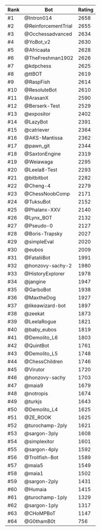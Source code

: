 Rank|Bot|Rating
---|---|---
#1|@Intron014|2658
#2|@ReinforcementTrial|2655
#3|@Occhessadvanced|2634
#4|@YoBot_v2|2630
#5|@Africaata|2628
#6|@TheFreshman1902|2626
#7|@kdpchess|2625
#8|@ttBOT|2619
#9|@RaspFish|2614
#10|@ResoluteBot|2610
#11|@ArasanX|2590
#12|@Berserk-Test|2529
#13|@expositor|2402
#14|@LazyBot|2391
#15|@catriever|2364
#16|@AKS-Mantissa|2362
#17|@pawn_git|2344
#18|@SaxtonEngine|2319
#19|@Weiawaga|2295
#20|@Leela8-Test|2293
#21|@bitbitbot|2282
#22|@Cheng-4|2279
#23|@ChessNoobComp|2171
#24|@TuksuBot|2152
#25|@Phalanx-XXV|2140
#26|@Lynx_BOT|2132
#27|@Pseudo-0|2127
#28|@Boris-Trapsky|2027
#29|@simpleEval|2020
#30|@eubos|2009
#31|@FataliiBot|1991
#32|@honzovy-sachy-2|1980
#33|@HistoryExplorer|1978
#34|@jangine|1947
#35|@GarboBot|1938
#36|@MaxtheDog|1927
#37|@likeawizard-bot|1897
#38|@zeekat|1873
#39|@LeelaRogue|1821
#40|@baby_eubos|1819
#41|@Demolito_L6|1803
#42|@QuintBot|1761
#43|@Demolito_L5|1748
#44|@ChessChildren|1746
#45|@Virutor|1720
#46|@honzovy-sachy|1703
#47|@maia9|1679
#48|@notropis|1674
#49|@turkjs|1643
#50|@Demolito_L4|1625
#51|@ZE_ROOK|1625
#52|@turochamp-2ply|1621
#53|@sargon-3ply|1608
#54|@simplexitor|1601
#55|@sargon-4ply|1592
#56|@Trollfish-Bot|1589
#57|@maia5|1549
#58|@maia1|1502
#59|@sargon-2ply|1431
#60|@Humaia|1415
#61|@turochamp-1ply|1329
#62|@sargon-1ply|1317
#63|@CHoMPBoT|1147
#64|@G0thamB0t|756
